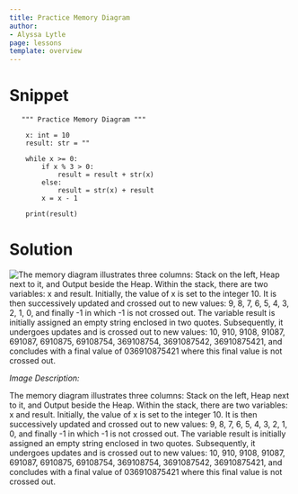 ```yaml
---
title: Practice Memory Diagram
author:
- Alyssa Lytle
page: lessons
template: overview
---
```


# Snippet
<pre>
<code class="python">   """ Practice Memory Diagram """

    x: int = 10
    result: str = ""

    while x >= 0:
        if x % 3 > 0:
            result = result + str(x)
        else:
            result = str(x) + result
        x = x - 1

    print(result)
</code></pre>

# Solution

<img class="img-fluid" src="/static/assets/f23/while-02-sol.jpg" alt="The memory diagram illustrates three columns: Stack on the left, Heap next to it, and Output beside the Heap. Within the stack, there are two variables: x and result. Initially, the value of x is set to the integer 10. It is then successively updated and crossed out to new values: 9, 8, 7, 6, 5, 4, 3, 2, 1, 0, and finally -1 in which -1 is not crossed out. The variable result is initially assigned an empty string enclosed in two quotes. Subsequently, it undergoes updates and is crossed out to new values: 10, 910, 9108, 91087, 691087, 6910875, 69108754, 369108754, 3691087542, 36910875421, and concludes with a final value of 036910875421 where this final value is not crossed out."  />

*Image Description:* 

The memory diagram illustrates three columns: Stack on the left, Heap next to it, and Output beside the Heap. Within the stack, there are two variables: x and result. Initially, the value of x is set to the integer 10. It is then successively updated and crossed out to new values: 9, 8, 7, 6, 5, 4, 3, 2, 1, 0, and finally -1 in which -1 is not crossed out. The variable result is initially assigned an empty string enclosed in two quotes. Subsequently, it undergoes updates and is crossed out to new values: 10, 910, 9108, 91087, 691087, 6910875, 69108754, 369108754, 3691087542, 36910875421, and concludes with a final value of 036910875421 where this final value is not crossed out.
